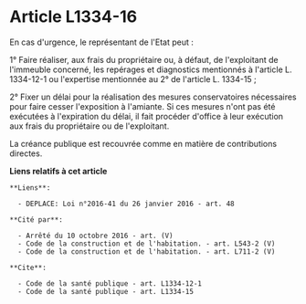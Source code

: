 # Article L1334-16

En cas d'urgence, le représentant de l'Etat peut : 

1° Faire réaliser, aux frais du propriétaire ou, à défaut, de l'exploitant de l'immeuble concerné, les repérages et
diagnostics mentionnés à l'article L. 1334-12-1 ou l'expertise mentionnée au 2° de l'article L. 1334-15 ; 

2° Fixer un délai pour la réalisation des mesures conservatoires nécessaires pour faire cesser l'exposition à l'amiante. Si
ces mesures n'ont pas été exécutées à l'expiration du délai, il fait procéder d'office à leur exécution aux frais du
propriétaire ou de l'exploitant. 

La créance publique est recouvrée comme en matière de contributions directes.

**Liens relatifs à cet article**

	**Liens**:

	  - DEPLACE: Loi n°2016-41 du 26 janvier 2016 - art. 48

	**Cité par**:

	  - Arrêté du 10 octobre 2016 - art. (V)
	  - Code de la construction et de l'habitation. - art. L543-2 (V)
	  - Code de la construction et de l'habitation. - art. L711-2 (V)

	**Cite**:

	  - Code de la santé publique - art. L1334-12-1
	  - Code de la santé publique - art. L1334-15
